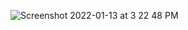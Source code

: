 
![Screenshot 2022-01-13 at 3 22 48 PM](https://user-images.githubusercontent.com/75295300/149307368-3089189b-1e09-439e-9070-194c50ba1452.png)
